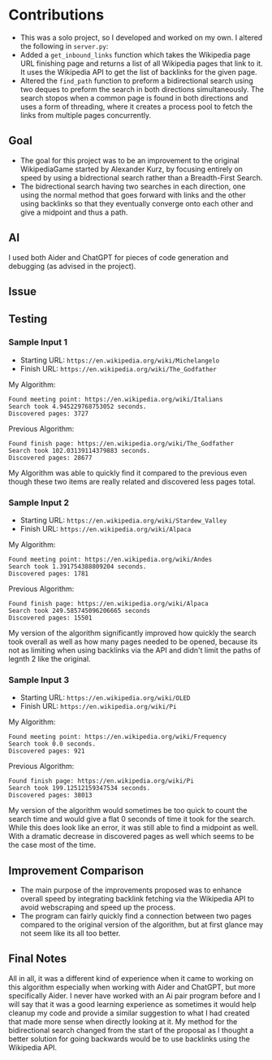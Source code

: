 # Contributions
- This was a solo project, so I developed and worked on my own.
I altered the following in `server.py`:
- Added a `get_inbound_links` function which takes the Wikipedia page URL finishing page and returns a list of all Wikipedia pages that link to it. It uses the Wikipedia API to get the list of backlinks for the given page.
- Altered the `find_path` function to preform a bidirectional search using two deques to preform the search in both directions simultaneously. The search stopos when a common page is found in both directions and uses a form of threading, where it creates a process pool to fetch the links from multiple pages concurrently.

## Goal
- The goal for this project was to be an improvement to the original WikipediaGame started by Alexander Kurz, by focusing entirely on speed by using a bidrectional search rather than a Breadth-First Search.
- The bidrectional search having two searches in each direction, one using the normal method that goes forward with links and the other using backlinks so that they eventually converge onto each other and give a midpoint and thus a path.
  
## AI
I used both Aider and ChatGPT for pieces of code generation and debugging (as advised in the project). 

## Issue

## Testing
### Sample Input 1 
- Starting URL: `https://en.wikipedia.org/wiki/Michelangelo`
- Finish URL: `https://en.wikipedia.org/wiki/The_Godfather`
  
My Algorithm:
```
Found meeting point: https://en.wikipedia.org/wiki/Italians
Search took 4.945229768753052 seconds.
Discovered pages: 3727
```

Previous Algorithm:
```
Found finish page: https://en.wikipedia.org/wiki/The_Godfather
Search took 102.03139114379883 seconds.
Discovered pages: 28677
```

My Algorithm was able to quickly find it compared to the previous even though these two items are really related and discovered less pages total.

### Sample Input 2
- Starting URL: `https://en.wikipedia.org/wiki/Stardew_Valley`
- Finish URL: `https://en.wikipedia.org/wiki/Alpaca`
  
My Algorithm:
```
Found meeting point: https://en.wikipedia.org/wiki/Andes
Search took 1.391754388809204 seconds.
Discovered pages: 1781
```

Previous Algorithm:
```
Found finish page: https://en.wikipedia.org/wiki/Alpaca
Search took 249.585745096206665 seconds
Discovered pages: 15501 
```

My version of the algorithm significantly improved how quickly the search took overall as well as how many pages needed to be opened, because its not as limiting when using backlinks via the API and didn't limit the paths of legnth 2 like the original.

### Sample Input 3
- Starting URL: `https://en.wikipedia.org/wiki/OLED`
- Finish URL: `https://en.wikipedia.org/wiki/Pi`
  
My Algorithm:
```
Found meeting point: https://en.wikipedia.org/wiki/Frequency
Search took 0.0 seconds.
Discovered pages: 921
```

Previous Algorithm:
```
Found finish page: https://en.wikipedia.org/wiki/Pi
Search took 199.12512159347534 seconds.
Discovered pages: 38013
```

My version of the algorithm would sometimes be too quick to count the search time and would give a flat 0 seconds of time it took for the search. While this does look like an error, it was still able to find a midpoint as well. With a dramatic decrease in discovered pages as well which seems to be the case most of the time.

## Improvement Comparison
- The main purpose of the improvements proposed was to enhance overall speed by integrating backlink fetching via the Wikipedia API to avoid webscraping and speed up the process. 
- The program can fairly quickly find a connection between two pages compared to the original version of the algorithm, but at first glance may not seem like its all too better.
  
## Final Notes
All in all, it was a different kind of experience when it came to working on this algorithm especially when working with Aider and ChatGPT, but more specifically Aider. I never have worked with an Ai pair program before and I will say that it was a good learning experience as sometimes it would help cleanup my code and provide a similar suggestion to what I had created that made more sense when directly looking at it. My method for the bidirectional search changed from the start of the proposal as I thought a better solution for going backwards would be to use backlinks using the Wikipedia API.
